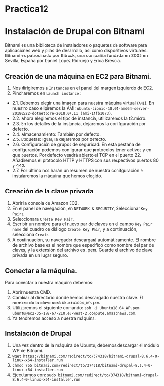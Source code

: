 # Practica12

# Instalación de Drupal con Bitnami

Bitnami es una biblioteca de instaladores o paquetes de software para aplicaciones web y pilas de desarrollo, así como dispositivos virtuales. Bitnami es patrocinado por Bitrock, una compañía fundada en 2003 en Sevilla, España por Daniel Lopez Ridruejo y Erica Brescia.

## Creación de una máquina en EC2 para Bitnami.

1. Nos dirigiremos a ``Instances`` en el panel del margen izquierdo de EC2.
2. Pincharemos en ``Launch instance`` :
* 2.1. Debemos elegir una imagen para nuestra máquina virtual (``AMI``). En nuestro caso eligiremos la AMI: ``ubuntu-bionic-18.04-amd64-server-20180522-dotnetcore-2018.07.11 (ami-14fb1073)``.
* 2.2. Ahora elegiremos el tipo de instancia, utilizaremos la t2.micro.
* 2.3. En los detalles de la instancia, dejaremos la conifguración por defecto. 
* 2.4. Almacenamiento: También por defecto.
* 2.5. Etiquetas: Igual, la dejaremos por defecto.
* 2.6. Configuración de grupos de seguridad: En esta pestaña de configuración podemos configurar que protocolos tener activos y en que puertos. Por defecto vendrá abierto el TCP en el puerto 22. Añadiremos el protocolo HTTP y HTTPS con sus respectivos puertos 80 y 443.
* 2.7. Por último nos harán un resumen de nuestra conifguración e instalaremos la máquina que hemos elegido.

## Creación de la clave privada

1. Abrir la consola de Amazon EC2.
2. En el panel de navegación, en ``NETWORK & SECURITY``, Seleccionar ``Key Pairs``.
3. Seleccionara ``Create Key Pair``.
4. Escribir un nombre para el nuevo par de claves en el campo ``Key Pair name`` del cuadro de diálogo ``Create Key Pair``, y a continuación, selecciona ``Create``.
5. A continuación, su navegador descargará automáticamente.  El nombre de archivo base es el nombre que especificó como nombre del par de claves, y la extensión del archivo es .pem. Guarde el archivo de clave privada en un lugar seguro.

## Conectar a la máquina.

Para conectar a nuestra máquina debemos:

1. Abrir nuestra CMD.
2. Cambiar al directorio donde hemos descargado nuestra clave. El nombre de la clave será ``Ubuntu1804_WP.pem``.
3. Utilizaremos el siguiente comando: ``ssh -i Ubuntu18.04_WP.pem ubuntu@ec2-35-178-67-210.eu-west-2.compute.amazonaws.com``.
4. Ya tendremos acceso a nuestra máquina. 

## Instalación de Drupal

1. Una vez dentro de la máquina de Ubuntu, debemos descargar el módulo WP de Bitnami.
2. ``wget https://bitnami.com/redirect/to/374318/bitnami-drupal-8.6.4-0-linux-x64-installer.run``
3. ``chmod 755 bitnami.com/redirect/to/374318/bitnami-drupal-8.6.4-0-linux-x64-installer.run``
4. Ejecutamos con: ``sudo bitnami.com/redirect/to/374318/bitnami-drupal-8.6.4-0-linux-x64-installer.run ``